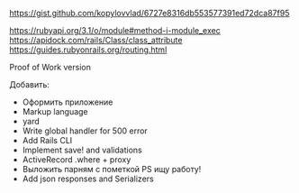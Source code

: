 https://gist.github.com/kopylovvlad/6727e8316db553577391ed72dca87f95

https://rubyapi.org/3.1/o/module#method-i-module_exec
https://apidock.com/rails/Class/class_attribute
https://guides.rubyonrails.org/routing.html

Proof of Work version

Добавить:

* Оформить приложение
* Markup language
* yard
* Write global handler for 500 error
* Add Rails CLI
* Implement save! and validations
* ActiveRecord .where + proxy
* Выложить парням с пометкой PS ищу работу!
* Add json responses and Serializers
